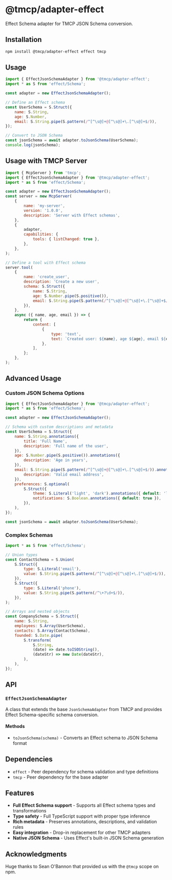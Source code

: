 # @tmcp/adapter-effect

Effect Schema adapter for TMCP JSON Schema conversion.

## Installation

```bash
npm install @tmcp/adapter-effect effect tmcp
```

## Usage

```javascript
import { EffectJsonSchemaAdapter } from '@tmcp/adapter-effect';
import * as S from 'effect/Schema';

const adapter = new EffectJsonSchemaAdapter();

// Define an Effect schema
const UserSchema = S.Struct({
	name: S.String,
	age: S.Number,
	email: S.String.pipe(S.pattern(/^[^\s@]+@[^\s@]+\.[^\s@]+$/)),
});

// Convert to JSON Schema
const jsonSchema = await adapter.toJsonSchema(UserSchema);
console.log(jsonSchema);
```

## Usage with TMCP Server

```javascript
import { McpServer } from 'tmcp';
import { EffectJsonSchemaAdapter } from '@tmcp/adapter-effect';
import * as S from 'effect/Schema';

const adapter = new EffectJsonSchemaAdapter();
const server = new McpServer(
	{
		name: 'my-server',
		version: '1.0.0',
		description: 'Server with Effect schemas',
	},
	{
		adapter,
		capabilities: {
			tools: { listChanged: true },
		},
	},
);

// Define a tool with Effect schema
server.tool(
	{
		name: 'create_user',
		description: 'Create a new user',
		schema: S.Struct({
			name: S.String,
			age: S.Number.pipe(S.positive()),
			email: S.String.pipe(S.pattern(/^[^\s@]+@[^\s@]+\.[^\s@]+$/)),
		}),
	},
	async ({ name, age, email }) => {
		return {
			content: [
				{
					type: 'text',
					text: `Created user: ${name}, age ${age}, email ${email}`,
				},
			],
		};
	},
);
```

## Advanced Usage

### Custom JSON Schema Options

```javascript
import { EffectJsonSchemaAdapter } from '@tmcp/adapter-effect';
import * as S from 'effect/Schema';

const adapter = new EffectJsonSchemaAdapter();

// Schema with custom descriptions and metadata
const UserSchema = S.Struct({
	name: S.String.annotations({
		title: 'Full Name',
		description: 'Full name of the user',
	}),
	age: S.Number.pipe(S.positive()).annotations({
		description: 'Age in years',
	}),
	email: S.String.pipe(S.pattern(/^[^\s@]+@[^\s@]+\.[^\s@]+$/)).annotations({
		description: 'Valid email address',
	}),
	preferences: S.optional(
		S.Struct({
			theme: S.Literal('light', 'dark').annotations({ default: 'light' }),
			notifications: S.Boolean.annotations({ default: true }),
		}),
	),
});

const jsonSchema = await adapter.toJsonSchema(UserSchema);
```

### Complex Schemas

```javascript
import * as S from 'effect/Schema';

// Union types
const ContactSchema = S.Union(
	S.Struct({
		type: S.Literal('email'),
		value: S.String.pipe(S.pattern(/^[^\s@]+@[^\s@]+\.[^\s@]+$/)),
	}),
	S.Struct({
		type: S.Literal('phone'),
		value: S.String.pipe(S.pattern(/^\+?\d+$/)),
	}),
);

// Arrays and nested objects
const CompanySchema = S.Struct({
	name: S.String,
	employees: S.Array(UserSchema),
	contacts: S.Array(ContactSchema),
	founded: S.Date.pipe(
		S.transform(
			S.String,
			(date) => date.toISOString(),
			(dateStr) => new Date(dateStr),
		),
	),
});
```

## API

### `EffectJsonSchemaAdapter`

A class that extends the base `JsonSchemaAdapter` from TMCP and provides Effect Schema-specific schema conversion.

#### Methods

- `toJsonSchema(schema)` - Converts an Effect schema to JSON Schema format

## Dependencies

- `effect` - Peer dependency for schema validation and type definitions
- `tmcp` - Peer dependency for the base adapter

## Features

- **Full Effect Schema support** - Supports all Effect schema types and transformations
- **Type safety** - Full TypeScript support with proper type inference
- **Rich metadata** - Preserves annotations, descriptions, and validation rules
- **Easy integration** - Drop-in replacement for other TMCP adapters
- **Native JSON Schema** - Uses Effect's built-in JSON Schema generation

## Acknowledgments

Huge thanks to Sean O'Bannon that provided us with the `@tmcp` scope on npm.
